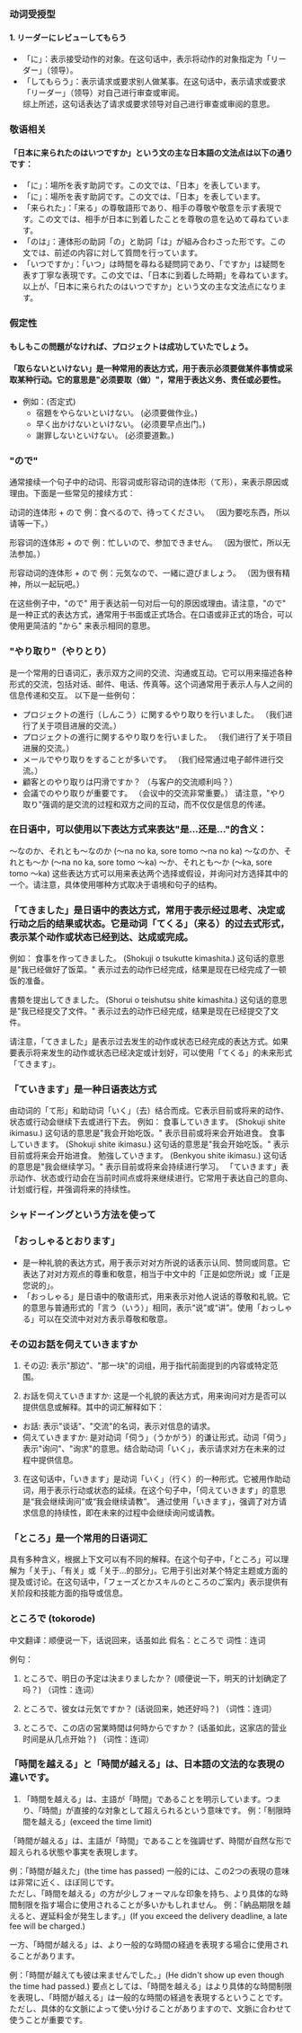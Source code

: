 ### 动词受授型
#### 1. リーダーにレビューしてもらう
- 「に」：表示接受动作的对象。在这句话中，表示将动作的对象指定为「リーダー」（领导）。
- 「してもらう」：表示请求或要求别人做某事。在这句话中，表示请求或要求「リーダー」（领导）对自己进行审查或审阅。  
综上所述，这句话表达了请求或要求领导对自己进行审查或审阅的意思。
### 敬语相关
#### 「日本に来られたのはいつですか」という文の主な日本語の文法点は以下の通りです：
- 「に」：場所を表す助詞です。この文では、「日本」を表しています。
- 「に」：場所を表す助詞です。この文では、「日本」を表しています。
- 「来られた」：「来る」の尊敬語形であり、相手の尊敬や敬意を示す表現です。この文では、相手が日本に到着したことを尊敬の意を込めて尋ねています。
- 「のは」：連体形の助詞「の」と助詞「は」が組み合わさった形です。この文では、前述の内容に対して質問を行っています。
- 「いつですか」：「いつ」は時間を尋ねる疑問詞であり、「ですか」は疑問を表す丁寧な表現です。この文では、「日本に到着した時期」を尋ねています。
以上が、「日本に来られたのはいつですか」という文の主な文法点になります。

### 假定性
#### もしもこの問題がなければ、プロジェクトは成功していたでしょう。
#### 「取らないといけない」是一种常用的表达方式，用于表示必须要做某件事情或采取某种行动。它的意思是"必须要取（做）"，常用于表达义务、责任或必要性。
- 例如：(否定式)
  - 宿題をやらないといけない。 (必须要做作业。)
  - 早く出かけないといけない。 (必须要早点出门。)
  - 謝罪しないといけない。 (必须要道歉。)
### "ので" 
通常接续一个句子中的动词、形容词或形容动词的连体形（て形），来表示原因或理由。下面是一些常见的接续方式：

动词的连体形 + ので
例：食べるので、待ってください。
（因为要吃东西，所以请等一下。）

形容词的连体形 + ので
例：忙しいので、参加できません。
（因为很忙，所以无法参加。）

形容动词的连体形 + ので
例：元気なので、一緒に遊びましょう。
（因为很有精神，所以一起玩吧。）

在这些例子中，"ので" 用于表达前一句对后一句的原因或理由。请注意，"ので" 是一种正式的表达方式，通常用于书面或正式场合。在口语或非正式的场合，可以使用更简洁的 "から" 来表示相同的意思。
### "やり取り"（やりとり）
是一个常用的日语词汇，表示双方之间的交流、沟通或互动。它可以用来描述各种形式的交流，包括对话、邮件、电话、传真等。这个词通常用于表示人与人之间的信息传递和交互。
以下是一些例句：
- プロジェクトの進行（しんこう）に関するやり取りを行いました。
（我们进行了关于项目进展的交流。）
- プロジェクトの進行に関するやり取りを行いました。
（我们进行了关于项目进展的交流。）
- メールでやり取りをすることが多いです。
（我们经常通过电子邮件进行交流。）
- 顧客とのやり取りは円滑ですか？
（与客户的交流顺利吗？）
- 会議でのやり取りが重要です。
（会议中的交流非常重要。）
请注意，"やり取り"强调的是交流的过程和双方之间的互动，而不仅仅是信息的传递。

### 在日语中，可以使用以下表达方式来表达"是...还是..."的含义：
～なのか、それとも～なのか (～na no ka, sore tomo ～na no ka)
～なのか、それとも～か (～na no ka, sore tomo ～ka)
～か、それとも～か (～ka, sore tomo ～ka)
这些表达方式可以用来表达两个选择或假设，并询问对方选择其中的一个。请注意，具体使用哪种方式取决于语境和句子的结构。

### 「てきました」是日语中的表达方式，常用于表示经过思考、决定或行动之后的结果或状态。它是动词「てくる」（来る）的过去式形式，表示某个动作或状态已经到达、达成或完成。
  例如：
  食事を作ってきました。 (Shokuji o tsukutte kimashita.)
  这句话的意思是"我已经做好了饭菜。" 表示过去的动作已经完成，结果是现在已经完成了一顿饭的准备。
  
  書類を提出してきました。 (Shorui o teishutsu shite kimashita.)
  这句话的意思是"我已经提交了文件。" 表示过去的动作已经完成，结果是现在已经提交了文件。
  
  请注意，「てきました」是表示过去发生的动作或状态已经完成的表达方式。如果要表示将来发生的动作或状态已经决定或计划好，可以使用「てくる」的未来形式「てきます」。

### 「ていきます」是一种日语表达方式
  由动词的「て形」和助动词「いく」（去）结合而成。它表示目前或将来的动作、状态或行动会继续下去或进行下去。
  例如：
  食事していきます。 (Shokuji shite ikimasu.)
  这句话的意思是"我会开始吃饭。" 表示目前或将来会开始进食。
  食事していきます。 (Shokuji shite ikimasu.)
  这句话的意思是"我会开始吃饭。" 表示目前或将来会开始进食。
  勉強していきます。 (Benkyou shite ikimasu.)
  这句话的意思是"我会继续学习。" 表示目前或将来会持续进行学习。
  「ていきます」表示动作、状态或行动会在当前时间点或将来继续进行。它常用于表达自己的意向、计划或行程，并强调将来的持续性。

### シャドーイングという方法を使って

### 「おっしゃるとおります」
- 是一种礼貌的表达方式，用于表示对对方所说的话表示认同、赞同或同意。它表达了对对方观点的尊重和敬意，相当于中文中的「正是如您所说」或「正是您说的」。
- 「おっしゃる」是日语中的敬语形式，用来表示对他人说话的尊敬和礼貌。它的意思与普通形式的「言う（いう）」相同，表示“说”或“讲”。使用「おっしゃる」可以在交流中对对方表示尊敬和敬意。

### その辺お話を伺えていきますか 
1. その辺: 表示"那边"、"那一块"的词组，用于指代前面提到的内容或特定范围。

2. お話を伺えていきますか: 这是一个礼貌的表达方式，用来询问对方是否可以提供信息或解释。其中的词汇解释如下：
- お話: 表示"谈话"、"交流"的名词，表示对信息的请求。
- 伺えていきますか: 是对动词「伺う」（うかがう）的谦让形式。动词「伺う」表示"询问"、"询求"的意思。结合助动词「いく」，表示请求对方在未来的过程中提供信息。
3. 在这句话中，「いきます」是动词「いく」（行く）的一种形式。它被用作助动词，用于表示行动或状态的延续。在这个句子中，「伺えていきます」的意思是“我会继续询问”或“我会继续请教”。 
通过使用「いきます」，强调了对方请求信息的持续性，即在未来的过程中会继续询问或请教。 
### 「ところ」是一个常用的日语词汇
具有多种含义，根据上下文可以有不同的解释。在这个句子中，「ところ」可以理解为「关于」、「有关」或「关于...的部分」。它用于引出对某个特定主题或方面的提及或讨论。在这句话中，「フェーズとかスキルのところのご案内」表示提供有关阶段和技能方面的指导或信息。
### ところで (tokorode)
中文翻译：顺便说一下，话说回来，话虽如此
假名：ところで
词性：连词

例句：
1. ところで、明日の予定は決まりましたか？
   (顺便说一下，明天的计划确定了吗？)
   （词性：连词）

2. ところで、彼女は元気ですか？
   (话说回来，她还好吗？)
   （词性：连词）

3. ところで、この店の営業時間は何時からですか？
   (话虽如此，这家店的营业时间是从几点开始？)
   （词性：连词）

### 「時間を越える」と「時間が越える」は、日本語の文法的な表現の違いです。

1. 「時間を越える」は、主語が「時間」であることを明示しています。つまり、「時間」が直接的な対象として超えられるという意味です。
  例：「制限時間を越える」(exceed the time limit)

「時間が越える」は、主語が「時間」であることを強調せず、時間が自然な形で超えられる状態や事実を表現します。

例：「時間が越えた」(the time has passed)
一般的には、この2つの表現の意味は非常に近く、ほぼ同じです。  
ただし、「時間を越える」の方が少しフォーマルな印象を持ち、より具体的な時間制限を指す場合に使用されることが多いかもしれません。
例：「納品期限を越えると、遅延料金が発生します。」(If you exceed the delivery deadline, a late fee will be charged.)

一方、「時間が越える」は、より一般的な時間の経過を表現する場合に使用されることがあります。
  
例：「時間が越えても彼は来ませんでした。」(He didn't show up even though the time had passed.)
要点としては、「時間を越える」はより具体的な時間制限を表現し、「時間が越える」は一般的な時間の経過を表現するということです。ただし、具体的な文脈によって使い分けることがありますので、文脈に合わせて使うことが重要です。

